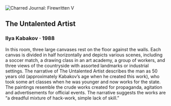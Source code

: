 <div class="artwork-of-the-day">
  <div class="container">
    <div class="img-wrapper">
      <img
        src="https://uploads6.wikiart.org/00155/images/ilya-kabakov/the-untalented-artist.jpg!Large.jpg"
        alt="Charred Journal: Firewritten V" />
    </div>
    <div class="artwork-detail">
      <div class="artwork-origin"> 
        <h2 class="artwork-name">The Untalented Artist</h2>
        <h3 class="artist">
          Ilya Kabakov
                    ·  1988
        </h3>
      </div>
      <p class="description">
        <span class="artwork-description-text ng-binding" ng-bind-html="viewModel.ArtworkOfTheDay.Description | unsafe">In this room, three large canvases rest on the floor against the walls. Each canvas is divided in half horizontally and depicts various scenes, including a soccer match, a drawing class in an art academy, a group of workers, and three views of the countryside with assorted landmarks or industrial settings. The narrative of The Untalented Artist describes the man as 50 years old (approximately Kabakov’s age when he created this work), who took some art classes when he was younger and now works for the state. The paintings resemble the crude works created for propaganda, agitation and advertisements for official events. The narrative suggests the works are “a dreadful mixture of hack-work, simple lack of skill.”</span>
                        <div class="text-shadow-container" ng-show="showShadow" style=""></div>
      </p>
    </div>
  </div>

</div>

